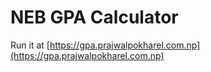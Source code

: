 # NEB GPA Calculator

Run it at [https://gpa.prajwalpokharel.com.np](https://gpa.prajwalpokharel.com.np)
